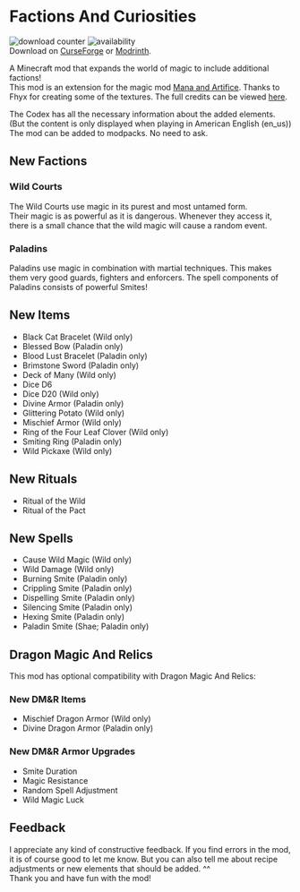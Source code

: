 # Factions And Curiosities
![download counter](https://cf.way2muchnoise.eu/full_947536_downloads.svg)
![availability](https://cf.way2muchnoise.eu/versions/947536.svg)
<br>Download on [CurseForge](https://www.curseforge.com/minecraft/mc-mods/factions-and-curiosities) or [Modrinth](https://modrinth.com/mod/factions-and-curiosities).

A Minecraft mod that expands the world of magic to include additional factions!
<br>This mod is an extension for the magic mod [Mana and Artifice](https://www.curseforge.com/minecraft/mc-mods/mana-and-artifice). Thanks to Fhyx for creating some of the textures. The full credits can be viewed [here](https://github.com/Joh0210/FactionsAndCuriosities/blob/master/CREDITS.md).

The Codex has all the necessary information about the added elements. (But the content is only displayed when playing in American English (en_us))
<br>The mod can be added to modpacks. No need to ask.

## New Factions
### Wild Courts 
The Wild Courts use magic in its purest and most untamed form. <br>Their magic is as powerful as it is dangerous. Whenever they access it, there is a small chance that the wild magic will cause a random event.
### Paladins
Paladins  use magic in combination with martial techniques. This makes them very good guards, fighters and enforcers. The spell components of Paladins consists of powerful Smites!

## New Items
- Black Cat Bracelet (Wild only)
- Blessed Bow (Paladin only)
- Blood Lust Bracelet (Paladin only)
- Brimstone Sword (Paladin only)
- Deck of Many (Wild only)
- Dice D6 
- Dice D20 (Wild only)
- Divine Armor (Paladin only)
- Glittering Potato (Wild only)
- Mischief Armor (Wild only) 
- Ring of the Four Leaf Clover (Wild only)
- Smiting Ring (Paladin only)
- Wild Pickaxe (Wild only)

## New Rituals
- Ritual of the Wild
- Ritual of the Pact

## New Spells
- Cause Wild Magic (Wild only)
- Wild Damage (Wild only)
- Burning Smite (Paladin only)
- Crippling Smite (Paladin only)
- Dispelling Smite (Paladin only)
- Silencing Smite (Paladin only)
- Hexing Smite (Paladin only)
- Paladin Smite (Shae; Paladin only)

## Dragon Magic And Relics
This mod has optional compatibility with Dragon Magic And Relics:

### New DM&R Items
- Mischief Dragon Armor (Wild only)
- Divine Dragon Armor (Paladin only)

### New DM&R Armor Upgrades
- Smite Duration 
- Magic Resistance
- Random Spell Adjustment
- Wild Magic Luck

## Feedback
I appreciate any kind of constructive feedback. If you find errors in the mod, it is of course good to let me know. But you can also tell me about recipe adjustments or new elements that should be added. ^^
<br>Thank you and have fun with the mod!
